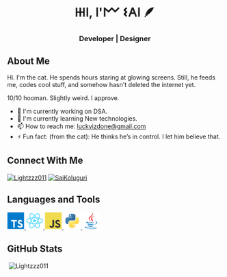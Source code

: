 <h1 align="center">𐋅𐌉, 𐌉'𐌌 𐌔𐌀𐌉 🪶</h1>

<h3 align="center">Developer | Designer </h3>

## About Me
Hi. I'm the cat.
He spends hours staring at glowing screens.
Still, he feeds me, codes cool stuff, and somehow hasn't deleted the internet yet.

10/10 hooman. Slightly weird. I approve.

- 🔭 I'm currently working on DSA.
- 🌱 I'm currently learning New technologies.
- 📫 How to reach me: luckyizdone@gmail.com
- ⚡ Fun fact: (from the cat): He thinks he’s in control. I let him believe that.

## Connect With Me
<p align="left">
<a href="https://github.com/Lightzzz011" target="blank"><img align="center" src="https://raw.githubusercontent.com/rahuldkjain/github-profile-readme-generator/master/src/images/icons/Social/github.svg" alt="Lightzzz011" height="30" width="40" /></a>
<a href="https://linkedin.com/in/SaiKoluguri" target="blank"><img align="center" src="https://raw.githubusercontent.com/rahuldkjain/github-profile-readme-generator/master/src/images/icons/Social/linked-in-alt.svg" alt="SaiKoluguri" height="30" width="40" /></a>
</p>

## Languages and Tools
<p align="left">
<a href="#" target="_blank" rel="noreferrer"> 
  
  <img src="https://raw.githubusercontent.com/devicons/devicon/master/icons/typescript/typescript-original.svg" alt="TypeScript" width="40" height="40"/> 
</a> <a href="#" target="_blank" rel="noreferrer"> 
  <img src="https://raw.githubusercontent.com/devicons/devicon/master/icons/react/react-original.svg" alt="React" width="40" height="40"/> 
</a> <a href="#" target="_blank" rel="noreferrer"> 
  <img src="https://raw.githubusercontent.com/devicons/devicon/master/icons/javascript/javascript-original.svg" alt="JavaScript" width="40" height="40"/> 
</a> <a href="#" target="_blank" rel="noreferrer"> 
  <img src="https://raw.githubusercontent.com/devicons/devicon/master/icons/python/python-original.svg" alt="Python" width="40" height="40"/> 
</a> <a href="#" target="_blank" rel="noreferrer"> 
  <img src="https://raw.githubusercontent.com/devicons/devicon/master/icons/java/java-original.svg" alt="Java" width="40" height="40"/> 
</a> 
</p>

## GitHub Stats
<p>&nbsp;<img align="center" src="https://github-readme-stats.vercel.app/api?username=Lightzzz011&include_all_commits=true&theme=tokyonight&rank_icon=github&custom_title=Sleepless%20Nights" alt="Lightzzz011" /></p>

